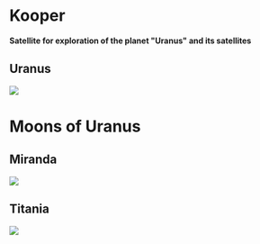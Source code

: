 # Kooper

__Satellite for exploration of the planet "Uranus" and its satellites__

<a>
	<h2>Uranus</h2>
	<img src="https://upload.wikimedia.org/wikipedia/commons/thumb/b/bb/Uranus.jpg/274px-Uranus.jpg"></img>
</a>
<a>
	<h1>Moons of Uranus</h1>
	<h2>Miranda</h2>
    	<img src="https://upload.wikimedia.org/wikipedia/commons/thumb/e/e1/PIA18185_Miranda%27s_Icy_Face.jpg/274px-PIA18185_Miranda%27s_Icy_Face.jpg"></img>
    	<h2>Titania</h2>
    	<img src="https://spacegid.com/wp-content/uploads/2012/12/Sputnik-Urana-Titaniya.jpg"></img>
</a>
